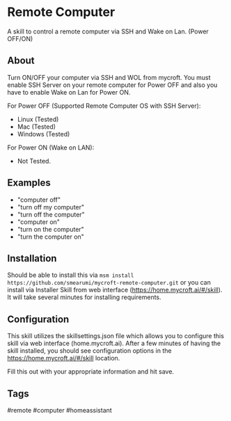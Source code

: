 # Remote Computer
A skill to control a remote computer via SSH and Wake on Lan. (Power OFF/ON)

## About
Turn ON/OFF your computer via SSH and WOL from mycroft. You must enable SSH Server on your remote computer 
for Power OFF and also you have to enable Wake on Lan for Power ON.

For Power OFF (Supported Remote Computer OS with SSH Server):
* Linux (Tested)
* Mac (Tested)
* Windows (Tested)

For Power ON (Wake on LAN):
* Not Tested.

## Examples 
* "computer off"
* "turn off my computer"
* "turn off the computer"
* "computer on"
* "turn on the computer"
* "turn the computer on"

## Installation
Should be able to install this via `msm install https://github.com/smearumi/mycroft-remote-computer.git` or you can install via Installer Skill from web interface (https://home.mycroft.ai/#/skill). It will take several minutes for installing requirements.

## Configuration
This skill utilizes the skillsettings.json file which allows you to configure this skill via web interface (home.mycroft.ai). After a few minutes of having the skill installed, you should see configuration options in the https://home.mycroft.ai/#/skill location.

Fill this out with your appropriate information and hit save.

## Tags
#remote
#computer
#homeassistant
